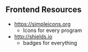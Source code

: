 ## Frontend Resources

- https://simpleicons.org
  - Icons for every program
- http://shields.io
  - badges for everything